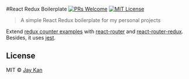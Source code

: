 #React Redux Boilerplate
[![PRs Welcome][prs-badge]][prs]
[![MIT License][license-badge]][license]
<!-- [![Build Status][travis-image]][travis-url] -->

> A simple React Redux boilerplate for my personal projects

Extend [redux counter examples](https://github.com/reactjs/redux/tree/master/examples/counter) with [react-router](https://github.com/reactjs/react-router) and [react-router-redux](https://github.com/reactjs/react-router-redux). Besides, it uses [jest](https://facebook.github.io/jest/).


## License
MIT © [Jay Kan](https://github.com/JayKan)

[prs-badge]: https://img.shields.io/badge/PRs-welcome-brightgreen.svg?style=flat-square
[prs]: https://github.com/JayKan/react-redux-boilerplate/pulls
[license-badge]: https://img.shields.io/npm/l/express.svg?style=flat-square
[license]: https://github.com/JayKan/react-redux-boilerplate/blob/master/LICENSE
<!-- [travis-image]: https://travis-ci.org/JayKan/react-redux-boilerplate.svg?branch=master
[travis-url]: https://travis-ci.org/JayKan/react-redux-boilerplate -->